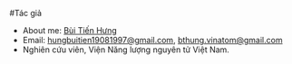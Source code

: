 #Tác giả
- About me: [Bùi Tiến Hưng](https://github.com/HungBuiTien)
- Email: hungbuitien19081997@gmail.com, bthung.vinatom@gmail.com
- Nghiên cứu viên, Viện Năng lượng nguyên tử Việt Nam.
